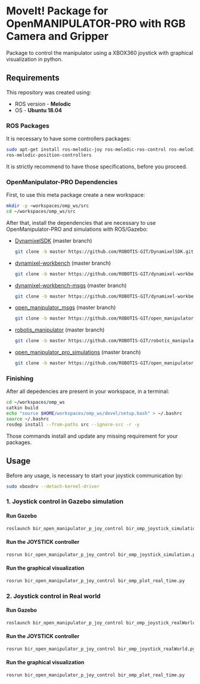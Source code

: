 # MoveIt! Package for OpenMANIPULATOR-PRO with RGB Camera and Gripper

Package to control the manipulator using a XBOX360 joystick with graphical visualization in python.

## **Requirements**

This repository was created using:
- ROS version - **Melodic**
- OS - **Ubuntu 18.04**

### ROS Packages
It is necessary to have some controllers packages:
```sh
sudo apt-get install ros-melodic-joy ros-melodic-ros-control ros-melodic-gazebo-ros-control ros-melodic-controller-manager ros-melodic-joint-trajectory-controller ros-melodic-joint-state-controller
ros-melodic-position-controllers
```
It is strictly recommend to have those specifications, before you proceed.

### OpenManipulator-PRO Dependencies
First, to use this meta package create a new workspace:
```sh
mkdir -p ~workspaces/omp_ws/src
cd ~/workspaces/omp_ws/src
```
After that, install the dependencies that are necessary to use OpenManipulator-PRO and simulations with ROS/Gazebo:

- [DynamixelSDK](https://github.com/ROBOTIS-GIT/DynamixelSDK) (master branch)
    ```sh
    git clone -b master https://github.com/ROBOTIS-GIT/DynamixelSDK.git
    ```

- [dynamixel-workbench](https://github.com/ROBOTIS-GIT/dynamixel-workbench) (master branch)
    ```sh
    git clone -b master https://github.com/ROBOTIS-GIT/dynamixel-workbench.git
    ```

- [dynamixel-workbench-msgs](https://github.com/ROBOTIS-GIT/dynamixel-workbench-msgs) (master branch)
    ```sh
    git clone -b master https://github.com/ROBOTIS-GIT/dynamixel-workbench-msgs.git
    ```

- [open_manipulator_msgs](https://github.com/ROBOTIS-GIT/open_manipulator_msgs) (master branch)
    ```sh
    git clone -b master https://github.com/ROBOTIS-GIT/open_manipulator_msgs.git
    ```

- [robotis_manipulator](https://github.com/ROBOTIS-GIT/robotis_manipulator) (master branch)
    ```sh
    git clone -b master https://github.com/ROBOTIS-GIT/robotis_manipulator.git
    ```
- [open_manipulator_pro_simulations](https://github.com/ROBOTIS-GIT/open_manipulator_pro_simulations) (master branch)
  ``` sh
  git clone -b master https://github.com/ROBOTIS-GIT/open_manipulator_p_simulations.git
  ```

### Finishing
After all depedencies are present in your workspace, in a terminal:
```sh
cd ~/workspaces/omp_ws
catkin build
echo "source $HOME/workspaces/omp_ws/devel/setup.bash" > ~/.bashrc
source ~/.bashrc
rosdep install --from-paths src --ignore-src -r -y
```
Those commands install and update any missing requirement for your packages.

## **Usage**
Before any usage, is necessary to start your joystick communication by:
```sh
sudo xboxdrv --detach-kernel-driver
```

### **1. Joystick control in Gazebo simulation**

#### Run Gazebo
```sh
roslaunch bir_open_manipulator_p_joy_control bir_omp_joystick_simulation.launch
```

#### Run the JOYSTICK controller
```sh
rosrun bir_open_manipulator_p_joy_control bir_omp_joystick_simulation.py
```

#### Run the graphical visualization
```sh
rosrun bir_open_manipulator_p_joy_control bir_omp_plot_real_time.py
```

### **2. Joystick control in Real world**

#### Run Gazebo
```sh
roslaunch bir_open_manipulator_p_joy_control bir_omp_joystick_realWorld.launch
```

#### Run the JOYSTICK controller
```sh
rosrun bir_open_manipulator_p_joy_control bir_omp_joystick_realWorld.py
```

#### Run the graphical visualization
```sh
rosrun bir_open_manipulator_p_joy_control bir_omp_plot_real_time.py
```
